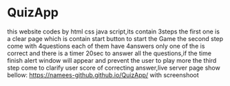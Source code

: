 # QuizApp
this website codes by html css java script,its contain 3steps
the first one is a clear page which is contain start button to start the Game
the second step come with 4questions each of them have 4answers only one of the is correct
and there is a timer 20sec to answer all the questions,if the time finish alert window will appear and prevent the user to play more
the third step come to clarify user score of correcting answer,live server page show bellow:
 https://namees-github.github.io/QuizApp/
 with screenshoot
